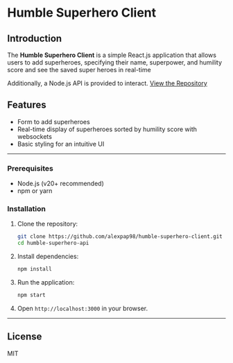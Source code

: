 # Humble Superhero Client

## Introduction
The **Humble Superhero Client** is a simple React.js application that allows users to add superheroes, specifying their name, superpower, and humility score and see the saved super heroes in real-time

Additionally, a Node.js API is provided to interact.
[View the Repository](https://github.com/alexpap98/Humble-Superhero-API)

## Features
  - Form to add superheroes
  - Real-time display of superheroes sorted by humility score with websockets
  - Basic styling for an intuitive UI
---

### Prerequisites
- Node.js (v20+ recommended)
- npm or yarn

### Installation
1. Clone the repository:
   ```sh
   git clone https://github.com/alexpap98/humble-superhero-client.git
   cd humble-superhero-api
   ```
2. Install dependencies:
   ```sh
   npm install
   ```
3. Run the application:
   ```sh
   npm start
   ```
4. Open `http://localhost:3000` in your browser.

---

## License
MIT